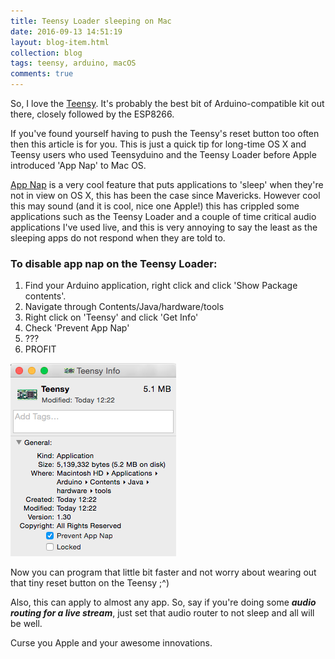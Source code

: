 ```yaml
---
title: Teensy Loader sleeping on Mac
date: 2016-09-13 14:51:19
layout: blog-item.html
collection: blog
tags: teensy, arduino, macOS
comments: true
---
```


So, I love the [Teensy](https://www.pjrc.com/teensy/index.html). It's probably the best bit of Arduino-compatible kit out there, closely followed by the ESP8266.

If you've found yourself having to push the Teensy's reset button too often then this article is for you.
This is just a quick tip for long-time OS X and Teensy users who used Teensyduino and the Teensy Loader before Apple introduced 'App Nap' to Mac OS.

[App Nap](http://arstechnica.com/apple/2013/10/os-x-10-9/13/) is a very cool feature that puts applications to 'sleep' when they're not in view on OS X, this has been the case since Mavericks.
However cool this may sound (and it is cool, nice one Apple!) this has crippled some applications such as the Teensy Loader and a couple of time critical audio applications I've used live, and this is very annoying to say the least as the sleeping apps do not respond when they are told to.

### To disable app nap on the Teensy Loader:

1. Find your Arduino application, right click and click 'Show Package contents'.
2. Navigate through Contents/Java/hardware/tools
3. Right click on 'Teensy' and click 'Get Info'
4. Check 'Prevent App Nap'
5. ???
6. PROFIT

![app nap](/assets/blog/app-nap.png)

Now you can program that little bit faster and not worry about wearing out that tiny reset button on the Teensy ;^)

Also, this can apply to almost any app. So, say if you're doing some ***audio routing for a live stream***, just set that audio router to not sleep and all will be well.

Curse you Apple and your awesome innovations.